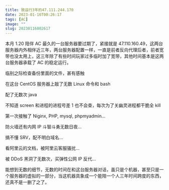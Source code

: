 ```yaml
---
title: 致运行3年的47.111.244.170
date: 2023-01-16T00:26:17
tags: [AC]
image: ""
slug: 20230116002617
---
```


本月 1.20 陪伴 AC 最久的一台服务器要过期了，紧接就是 47.110.160.49，这两台服务器内外相伴近三年，两台服务器配置一样，一直是前者反向代理后者，前者宽带也没太用上，这三年除了有些时间玩家过多临时加了宽带，其他时间基本是这两台服务器承载了 AC 的稳定运行。

临别之际检查备份里面的文件，甚有感触

在这台 CentOS 服务器上敲了无数 Linux 命令和 bash

配了无数次 java

不知道 screen 和进程的进程号差 1 也不会查，每次为了关幽灵进程都干脆全 kill

第一次接触了 Niginx, PHP, mysql, phpmyadmin…

防火墙还有内网 IP 斗智斗勇无数日夜…

搞不懂 SRV，配不明白域名...

看阿里云的文档，被阿里云客服骚扰…

被 DDoS 黑洞了无数次，买弹性公网 IP 反代…

能想到无数的细节，无数的时间在和这台服务器对话，虽只是个机器，甚至只是一个服务器的虚拟的一部分，当这机器具象成一个能陪一个人三年时间跨度的东西，还真不是一删了之了。
